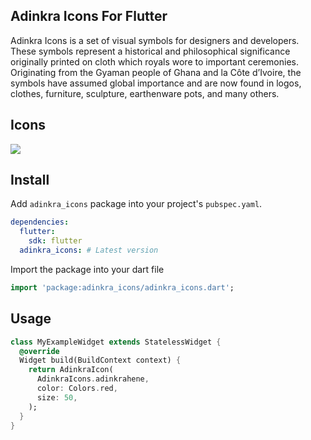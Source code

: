 ## Adinkra Icons For Flutter

Adinkra Icons is a set of visual symbols for designers and developers. These symbols represent a historical and philosophical significance originally printed on cloth which royals wore to important ceremonies. Originating from the Gyaman people of Ghana and la Côte d’Ivoire, the symbols have assumed global importance and are now found in logos, clothes, furniture, sculpture, earthenware pots, and many others.

## Icons

[<img src="https://maxcdn.icons8.com/app/uploads/2016/01/line-vs-font-awesome-header-2.0.png" />](https://maxcdn.icons8.com/app/uploads/2016/01/line-vs-font-awesome-header-2.0.png)

## Install

Add `adinkra_icons` package into your project's `pubspec.yaml`.

```yaml
dependencies:
  flutter:
    sdk: flutter
  adinkra_icons: # Latest version
```

Import the package into your dart file

```dart
import 'package:adinkra_icons/adinkra_icons.dart';
```

## Usage

```dart
class MyExampleWidget extends StatelessWidget {
  @override
  Widget build(BuildContext context) {
    return AdinkraIcon(
      AdinkraIcons.adinkrahene,
      color: Colors.red,
      size: 50,
    );
  }
}
```
